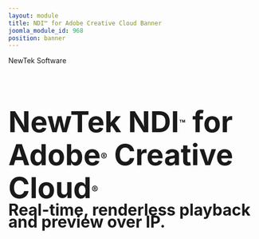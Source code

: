 ```yaml
---
layout: module
title: NDI™ for Adobe Creative Cloud Banner
joomla_module_id: 968
position: banner
---
```

<style media="screen" scoped="scoped" type="text/css">
	<!-- .linedivide {
		/*line-height: 70px!important;*/
	}
	<!-- .ndiheader {
		font-size: 58px!important;
		-->
</style>
<!-- Module: NDI Adobe CC Banner -->
<div class="content-container clearfix">
	<p class="corner">NewTek Software</p>
	<h1 class="header ndiheader linedivide" style="font-size: 60px;"><span style="line-height: 66px;">NewTek NDI<sup style="font-size: 20px; line-height: 0; vertical-align: 10px;">™</sup> for Adobe<sup style="font-size: 20px; line-height: 0; vertical-align: 10px;">®</sup> Creative Cloud<sup style="font-size: 20px; line-height: 0; vertical-align: 10px;">®</sup></span><br /><span style="font-size: 32px; padding-top: 1em; line-height: 24px;">Real-time, renderless playback and preview over IP.</span>
	</h1>
</div>
